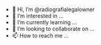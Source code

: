 - 👋 Hi, I’m @radiografialegalowner
- 👀 I’m interested in ...
- 🌱 I’m currently learning ...
- 💞️ I’m looking to collaborate on ...
- 📫 How to reach me ...

<!---
radiografialegalowner/radiografialegalowner is a ✨ special ✨ repository because its `README.md` (this file) appears on your GitHub profile.
You can click the Preview link to take a look at your changes.
--->
